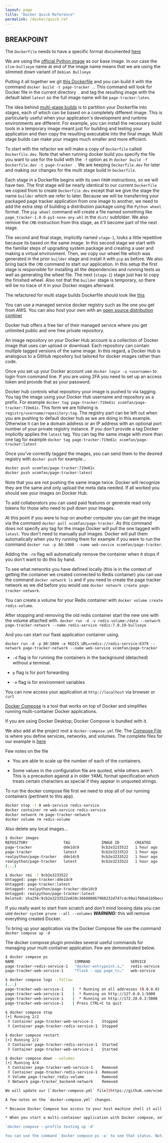 ```yaml
---
layout: page
title: "Docker Quick Reference"
permalink: /docker/quick_ref
---
```




## BREAKPOINT 

The `Dockerfile` needs to have a specific format documented [here](https://docs.docker.com/reference/dockerfile/)

We are using the [official Python image](https://hub.docker.com/_/python) as our base image. In our case the `slim-bullseye` name at end of the image name means that we are using the slimmed down variant of `Debian Bullseye`

Putting it all together we git [this Dockerfile](https://github.com/xcomfan/real_python_examples/blob/0935c4472276a1e5f9899f7a54c182b429db5b73/page-tracker/Dockerfile) and you can build it with the command `docker build -t page-tracker .`. This command will look for Docker file in the current directory `.` and tag the resulting image with the default label `latest` so the full image name will be `page-tracker:lates`.

The idea behind [multi-stage builds](https://docs.docker.com/build/building/multi-stage/) is to partition your Dockerfile into stages, each of which can be based on a completely different image. This is particularly useful when your application's development and runtime environments are different. For example, you can install the necessary build tools in a temporary image meant just for building and testing your application and then copy the resulting executable into the final image. Multi stage builds can make your images much smaller and more efficient.

To start with the refactor we will make a copy of `Dockerfile` called `Dockerfile.dev`. Note that when running docker build you specify the file you want to use for the build with the `-f` option as in `docker build -f Dockerfile.dev -t page-tracker .`  We are keeping `Dockerfile.dev` for later and making our changes for the multi stage build in `Dockerfile`.

Each stage in a Dockerfile begins with its own `FROM` instructions, so we will have two. The first stage will be nearly identical to our current `Dockerfile` we copied from to create `Dockerfile.dev` except that we give the stage the name `builder` which we refer to later.  Because we will be transferring your packaged page tracker application from one image to another, we need to add the extra step of building a distribution package using the `Python wheel` format. The `pip wheel` command will create a file named something like `page_tracker-1.0.0-py3-none-any.whl` in the `dist/` subfolder. We also remove the `CMD` instruction from this stage, as it'll become part of the next stage.

The second and final stage, implicitly named `stage-1`, looks a little repetitive because its based on the same image. In this second stage we start with the familiar steps of upgrading system package and creating a user and making a virtual environment. Then, we copy our wheel file which was generated in the prior `builder` stage and install it with `pip` as before. We also bring back the `CMD` command to start our application. In this setup the first stage is responsible for installing all the dependencies and running tests as well as generating the wheel file. The next (`stage-1`) stage just has to copy the finished wheel. Also not that the `builder` stage is temporary, so there will be no trace of it in your Docker mages afterward.

The refactored for multi stage builds Dockerfile should look like [this](https://github.com/xcomfan/real_python_examples/blob/59676ca2a15cdaa8e66fcd4583340ba7eb0eccc4/page-tracker/Dockerfile)

You can use a managed service docker registry such as the one you get from AWS. You can also host your own with an [open source distribution continer](https://hub.docker.com/_/registry)

Docker hub offers a free tier of their managed service where you get unlimited public and one free private repository.

An image repository on your Docker Hub account is a collection of Docker image that uses can upload or download. Each repository can contain multiple tagged versions of the same image. In this regard, a Docker Hub is analogous to a GitHub repository but tailored for docker images rather than code.

Once you set up your Docker account use `docker login -u <username>` to login from command line. If you are using 2FA you need to set up an access token and provide that as your password.

Docker hub controls what repository your image is pushed to via tagging. You tag the image using your Docker Hub username and repository as a prefix. For example `docker tag page-tracker:719e61c xcomfan/page-tracker:719e61c`. This form we are follwing is `registry/username/repository:tag`. The registry part can be left out when you are pushing to default docker hub as we are doing in this example.  Otherwise it can be a domain address or an IP address with an optional port number of your private registry instance. If you don't provide a tag Docker implicitly applies the `latest` tag. You can tag the same image with more than one tag for example `docker tag page-tracker:719e61c xcomfan/page-tracker:latest`

Once you've correctly tagged the images, you can send them to the desired registry with `docker push` for example...

```bash
docker push xcomfan/page-tracker:719e61c
docker push xcomfan/page-tracker:latest
```

Note that you are not pushing the same image twice. Docker will recognize they are the same and only upload the meta data needed. If all worked you should see your images on Docker Hub.

To add collaborators you can used paid features or generate read only tokens for those who need to pull down your images.

At this point if you were to hop on another computer you can get the image via the command `docker pull xcomfan/page-tracker`. As this command does not specify any tag for the image Docker will pull the one tagged with `latest`. You don't need to manually pull images. Docker will pull them automatically when you try running them for example if you were to run the command `docker run -p 80:5000 --name web-sevice xcomfan/page-tracker`.

Adding the `-rm` flag will automatically remove the container when it stops if you don't want to do this by hand.

To see what networks you have defined locally (this is in the context of getting the container we created connected to Redis container) you can use the command `docker network ls` and if you need to create the page tracker network as we did before you would use `docker network create page-tracker-network`.

You can create a volume for your Redis container with `docker volume create redis-volume`.

After stopping and removing the old redis container start the new one with the volume attached with. `docker run -d -v redis-volume:/data --network page-tracker-network --name redis-service redis:7.0.10-bullseye`

And you can start our flask application container using.

`docker run -d -p 80:5000 -e REDIS_URL=redis://redis-service:6379 --network page-tracker-network --name web-service xcomfan/page-tracker`

* `-d` flag is for running the containers in the background (detached) without a terminal.

* `p` flag is for port forwarding

* `-e` flag is for environment variables

You can now access your application at `http://localhost` via browser or `curl`

[Docker Compose](https://docs.docker.com/compose/) is a tool that works on top of Docker and simplifies running multi-container Docker applications.

If you are using Docker Desktop; Docker Compose is bundled with it.

We also add at the project root a `docker-compose.yml` file. The [Compose File](https://docs.docker.com/reference/compose-file/) is where you define services, networks, and volumes.  The complete files for our example is [here](https://github.com/xcomfan/real_python_examples/blob/d9a84880b09b85681b667072cea8e0a3f871e626/page-tracker/docker-compose.yml)

Few notes on the file

* You are able to scale up the number of each of the containers.

* Some values in the configuration file are quoted, while others aren't. This is a precaution against a in older YAML format specification which treats certain characters as special if they appear in unquoted strings.

To run the docker compose file first we need to stop all of our running containers (pertinent to this app).

```bash
docker stop -t 0 web-service redis-service
docker container rm web-service redis-service
docker network rm page-tracker-network
docker volume rm redis-volume
``` 

Also delete any local images...


```bash
$ docker images
REPOSITORY                TAG              IMAGE ID       CREATED      SIZE
page-tracker              dde1dc9          9cb2e3233522   1 hour ago   204MB
page-tracker              latest           9cb2e3233522   1 hour ago   204MB
realpython/page-tracker   dde1dc9          9cb2e3233522   1 hour ago   204MB
realpython/page-tracker   latest           9cb2e3233522   1 hour ago   204MB
(...)

$ docker rmi -f 9cb2e3233522
Untagged: page-tracker:dde1dc9
Untagged: page-tracker:latest
Untagged: realpython/page-tracker:dde1dc9
Untagged: realpython/page-tracker:latest
Deleted: sha256:9cb2e3233522e020c366880867980232d747c4c99a1f60a61b9bece40...
```

If you really want to start from scratch and don't mind loosing data you can use `docker system prune --all --volumes` ***WARNING:*** this will remove everything created Docker.

To bring up your application via the Docker Compose file use the command `docker compose up -d`

The docker compose plugin provides several useful commands for managing your multi container application. Few are demonstrated below.

```bash
$ docker compose ps
NAME                           COMMAND                  SERVICE        ...
page-tracker-redis-service-1   "docker-entrypoint.s…"   redis-service  ...
page-tracker-web-service-1     "flask --app page_tr…"   web-service    ...

$ docker compose logs --follow
(...)
page-tracker-web-service-1    |  * Running on all addresses (0.0.0.0)
page-tracker-web-service-1    |  * Running on http://127.0.0.1:5000
page-tracker-web-service-1    |  * Running on http://172.20.0.3:5000
page-tracker-web-service-1    | Press CTRL+C to quit

$ docker compose stop
[+] Running 2/2
 ⠿ Container page-tracker-web-service-1    Stopped                     10.3s
 ⠿ Container page-tracker-redis-service-1  Stopped                      0.4s

$ docker compose restart
[+] Running 2/2
 ⠿ Container page-tracker-redis-service-1  Started                      0.4s
 ⠿ Container page-tracker-web-service-1    Started                      0.5s

$ docker compose down --volumes
[+] Running 4/4
 ⠿ Container page-tracker-web-service-1    Removed                      6.0s
 ⠿ Container page-tracker-redis-service-1  Removed                      0.4s
 ⠿ Volume page-tracker_redis-volume        Removed                      0.0s
 ⠿ Network page-tracker_backend-network    Removed                      0.1s

We will update our [`docker-compose.yml` file](https://github.com/xcomfan/real_python_examples/blob/c215b73cb6b9db6d1d7e761dfad61570e680f759/page-tracker/docker-compose.yml) to remove the Redis port forwarding we added and add a new service based on our old [`Dockerfile.dev` file](https://github.com/xcomfan/real_python_examples/blob/c215b73cb6b9db6d1d7e761dfad61570e680f759/page-tracker/web/Dockerfile.dev).

A few notes on the `docker-compose.yml` changes.

* Because Docker Compose has access to your host machine shell it will try to interpolate any reference or environment variables such ash `$REDIS_URL` or `$FLASK_URL` which appear in the `docker-compose.yml` file. These variables are most likely not defined when you run Docker Compose. To disable premature substitution of environment variables by Docker Compose, you escape the `$` with two dollar signs `$$`. This produces literal stings `$REDIS_URL` and `$FLASK_URL` in the command that will be executed in the resulting containers.

* When you start a multi-container application with Docker compose, only the core services that don't belong to any profile start. If you also with to start the services that were assigned to one or more profiles, then you must list those profiles using the `--profile` option.

`docker compose --profile testing up -d`

You can use the command `docker compose ps -a` to see that status. Notice that `page-tracker-test-service` existed with a 0 status code. To see the logs of the test you can run `docker compose logs test-service`